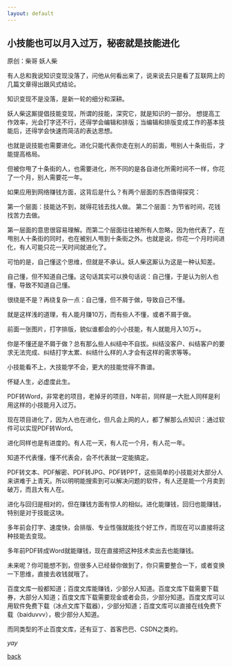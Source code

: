 ```yaml
---
layout: default
---
```


## 小技能也可以月入过万，秘密就是技能进化

原创：柴哥  妖人柴

有人总和我说知识变现没落了，问他从何看出来了，说来说去只是看了互联网上的几篇文章得出跟风式结论。

知识变现不是没落，是新一轮的细分和深耕。

妖人柴这厮提倡技能变现，所谓的技能，深究它，就是知识的一部分。
想提高工作效率，光会打字还不行，还得学会编辑和排版；当编辑和排版变成工作的基本技能后，还得学会快速而简洁的表达思想。

也就是说技能也需要进化。进化只能代表你走在别人的前面，甩别人十条街后，才能提高格局。

但被你甩了十条街的人，也需要进化，所不同的是各自进化所需时间不一样，你花了一个月，别人需要花一年。

如果应用到网络赚钱方面，这背后是什么？有两个层面的东西值得探究：

第一个层面：技能达不到，就得花钱去找人做。
第二个层面：为节省时间，花钱找苦力去做。

第一层面的意思很容易理解。而第二个层面往往被所有人忽略，因为他代表了，在甩别人十条街的同时，也在被别人甩到十条街之外。也就是说，你花一个月时间进化，有人可能只花一天时间就进化了。

可怕的是，自己懂这个思维，但就是不承认。妖人柴这厮认为这是一种认知差。

自己懂，但不知道自己懂。这句话其实可以换句话说：自己懂，于是认为别人也懂，导致不知道自己懂。

很绕是不是？再绕复杂一点：自己懂，但不屑于做，导致自己不懂。

就是这样浅的道理，有人能月赚10万，而有些人不懂，或者不屑于做。

前面一张图片，打字排版，貌似谁都会的小小技能，有人就能月入10万+。

你是不懂还是不屑于做？总有那么些人纠结中不自拔。纠结没客户、纠结客户的要求无法完成、纠结打字太累、纠结什么样的人才会有这样的需求等等。

小技能看不上，大技能学不会，更大的技能觉得不靠谱。

怀疑人生，必虚度此生。

PDF转Word，非常老的项目，老掉牙的项目，N年前，同样是一大批人同样是利用这样的小技能月入过万。

现在项目进化了，因为人也在进化，但凡会上网的人，都了解那么点知识：通过软件可以实现PDF转Word。

进化同样也是有进度的。有人花一天，有人花一个月，有人花一年。

知道不代表懂，懂不代表会，会不代表就一定能搞定。


PDF转文本、PDF解密、PDF转JPG、PDF转PPT，这些简单的小技能对大部分人来讲难于上青天。所以明明能搜索到可以解决问题的软件，有人还是能一个月卖到破万，而且大有人在。

进化与回归是相对的，但在赚钱方面有惊人的相似。进化能赚钱，回归也能赚钱，特别是对于技能这块。

多年前会打字、速度快，会排版、专业性强就能找个好工作，而现在可以直接将这种技能去变现。

多年前PDF转成Word就能赚钱，现在直接把这种技术卖出去也能赚钱。

未来呢？你可能想不到，但很多人已经替你做到了，你只需要整合一下，或者变换一下思维，直接去收钱就哦了。

百度文库一般都知道；百度文库能赚钱，少部分人知道。百度文库下载需要下载券，大部分人知道；百度文库下载需要现金或者会员，少部分知道。百度文库可以用软件免费下载（冰点文库下载器），少部分知道；百度文库可以直接在线免费下载（baiduvvv），极少部分人知道。

而同类型的不止百度文库，还有豆丁、首客巴巴、CSDN之类的。

_yay_

[back](../)
